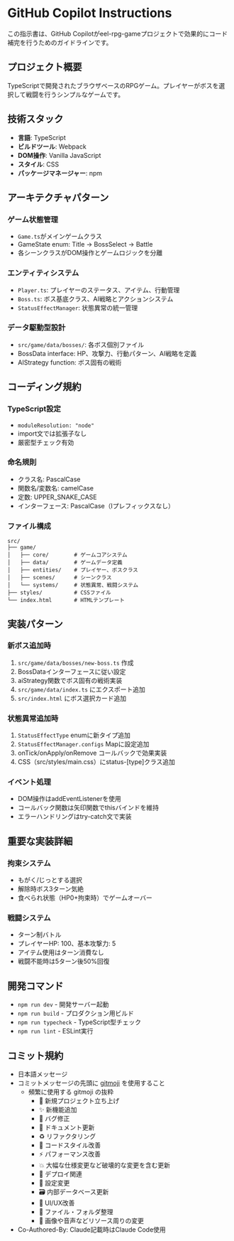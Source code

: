 # GitHub Copilot Instructions

この指示書は、GitHub
Copilotがeel-rpg-gameプロジェクトで効果的にコード補完を行うためのガイドラインです。

## プロジェクト概要

TypeScriptで開発されたブラウザベースのRPGゲーム。プレイヤーがボスを選択して戦闘を行うシンプルなゲームです。

## 技術スタック

- **言語**: TypeScript
- **ビルドツール**: Webpack
- **DOM操作**: Vanilla JavaScript
- **スタイル**: CSS
- **パッケージマネージャー**: npm

## アーキテクチャパターン

### ゲーム状態管理

- `Game.ts`がメインゲームクラス
- GameState enum: Title → BossSelect → Battle
- 各シーンクラスがDOM操作とゲームロジックを分離

### エンティティシステム

- `Player.ts`: プレイヤーのステータス、アイテム、行動管理
- `Boss.ts`: ボス基底クラス、AI戦略とアクションシステム
- `StatusEffectManager`: 状態異常の統一管理

### データ駆動型設計

- `src/game/data/bosses/`: 各ボス個別ファイル
- BossData interface: HP、攻撃力、行動パターン、AI戦略を定義
- AIStrategy function: ボス固有の戦術

## コーディング規約

### TypeScript設定

- `moduleResolution: "node"`
- import文では拡張子なし
- 厳密型チェック有効

### 命名規則
- クラス名: PascalCase
- 関数名/変数名: camelCase
- 定数: UPPER_SNAKE_CASE
- インターフェース: PascalCase（Iプレフィックスなし）

### ファイル構成

```
src/
├── game/
│   ├── core/        # ゲームコアシステム
│   ├── data/        # ゲームデータ定義
│   ├── entities/    # プレイヤー、ボスクラス
│   ├── scenes/      # シーンクラス
│   └── systems/     # 状態異常、戦闘システム
├── styles/          # CSSファイル
└── index.html       # HTMLテンプレート
```

## 実装パターン

### 新ボス追加時

1. `src/game/data/bosses/new-boss.ts` 作成
2. BossDataインターフェースに従い設定
3. aiStrategy関数でボス固有の戦術実装
4. `src/game/data/index.ts` にエクスポート追加
5. `src/index.html` にボス選択カード追加

### 状態異常追加時

1. `StatusEffectType` enumに新タイプ追加
2. `StatusEffectManager.configs` Mapに設定追加
3. onTick/onApply/onRemove コールバックで効果実装
4. CSS（src/styles/main.css）にstatus-[type]クラス追加

### イベント処理

- DOM操作はaddEventListenerを使用
- コールバック関数は矢印関数でthisバインドを維持
- エラーハンドリングはtry-catch文で実装

## 重要な実装詳細

### 拘束システム

- もがく/じっとする選択
- 解除時ボス3ターン気絶
- 食べられ状態（HP0+拘束時）でゲームオーバー

### 戦闘システム

- ターン制バトル
- プレイヤーHP: 100、基本攻撃力: 5
- アイテム使用はターン消費なし
- 戦闘不能時は5ターン後50%回復

## 開発コマンド

- `npm run dev` - 開発サーバー起動
- `npm run build` - プロダクション用ビルド
- `npm run typecheck` - TypeScript型チェック
- `npm run lint` - ESLint実行

## コミット規約

- 日本語メッセージ
- コミットメッセージの先頭に [gitmoji](https://gitmoji.dev/ja/) を使用すること
  - 頻繁に使用する gitmoji の抜粋
    - 🎉 新規プロジェクト立ち上げ
    - ✨️ 新機能追加
    - 🐛 バグ修正
    - 📝 ドキュメント更新
    - ♻️ リファクタリング
    - 🎨 コードスタイル改善
    - ⚡️ パフォーマンス改善
    - 💥 大幅な仕様変更など破壊的な変更を含む更新
    - 🚀 デプロイ関連
    - 🔧 設定変更
    - 🗃️ 内部データベース更新
    - 💄 UI/UX改善
    - 🚚 ファイル・フォルダ整理
    - 🍱 画像や音声などリソース周りの変更
- Co-Authored-By: Claude記載時はClaude Code使用
